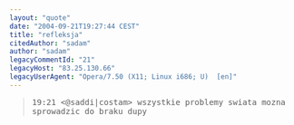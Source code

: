 ```yaml
---
layout: "quote"
date: "2004-09-21T19:27:44 CEST"
title: "refleksja"
citedAuthor: "sadam"
author: "sadam"
legacyCommentId: "21"
legacyHost: "83.25.130.66"
legacyUserAgent: "Opera/7.50 (X11; Linux i686; U)  [en]"
---
```



<blockquote><tt>19:21 &lt;@saddi|costam&gt; wszystkie problemy swiata mozna sprowadzic do braku dupy</tt></blockquote>
